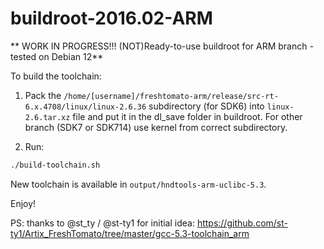# **buildroot-2016.02-ARM** #
  
  
** WORK IN PROGRESS!!! (NOT)Ready-to-use buildroot for ARM branch - tested on Debian 12**
  
  
To build the toolchain:

1. Pack the ```/home/[username]/freshtomato-arm/release/src-rt-6.x.4708/linux/linux-2.6.36``` subdirectory (for SDK6) into ```linux-2.6.tar.xz``` file and put it in the dl_save folder in buildroot. For other branch (SDK7 or SDK714) use kernel from correct subdirectory.


2. Run:

```sh
./build-toolchain.sh
```
  
  
New toolchain is available in ```output/hndtools-arm-uclibc-5.3```.
  
Enjoy!
  
PS: thanks to @st_ty / @st-ty1 for initial idea: https://github.com/st-ty1/Artix_FreshTomato/tree/master/gcc-5.3-toolchain_arm
  
